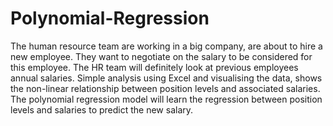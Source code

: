 # Polynomial-Regression
The human resource team are working in a big company, are about to hire a new employee. They want to negotiate on the salary to be considered for this employee. 
The HR team will definitely look at previous employees annual salaries. Simple analysis using Excel and visualising the data, shows the non-linear relationship between position levels and associated salaries.
The polynomial regression model will learn the regression between position levels and salaries to predict the new salary.

